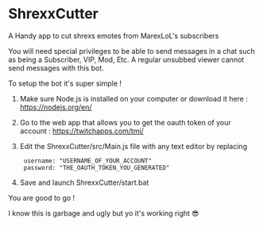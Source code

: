 # ShrexxCutter
A Handy app to cut shrexs emotes from MarexLoL's subscribers

You will need special privileges to be able to send messages in a chat such as being a Subscriber, VIP, Mod, Etc. 
A regular unsubbed viewer cannot send messages with this bot.

To setup the bot it's super simple !

1. Make sure Node.js is installed on your computer or download it here : https://nodejs.org/en/

2. Go to the web app that allows you to get the oauth token of your account : https://twitchapps.com/tmi/

3. Edit the ShrexxCutter/src/Main.js file with any text editor by replacing

        username: "USERNAME_OF_YOUR_ACCOUNT"
        password: "THE_OAUTH_TOKEN_YOU_GENERATED"

4. Save and launch ShrexxCutter/start.bat

You are good to go !

I know this is garbage and ugly but yo it's working right 😎
